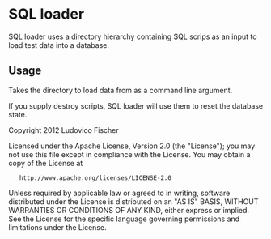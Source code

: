 SQL loader
==========

SQL loader uses a directory hierarchy containing SQL scrips as an input to load test data into a database.

Usage
-----
Takes the directory to load data from as a command line argument.

If you supply destroy scripts, SQL loader will use them to reset the database state.

Copyright 2012 Ludovico Fischer

Licensed under the Apache License, Version 2.0 (the "License");
   you may not use this file except in compliance with the License.
   You may obtain a copy of the License at

       http://www.apache.org/licenses/LICENSE-2.0

   Unless required by applicable law or agreed to in writing, software
   distributed under the License is distributed on an "AS IS" BASIS,
   WITHOUT WARRANTIES OR CONDITIONS OF ANY KIND, either express or implied.
   See the License for the specific language governing permissions and
   limitations under the License.